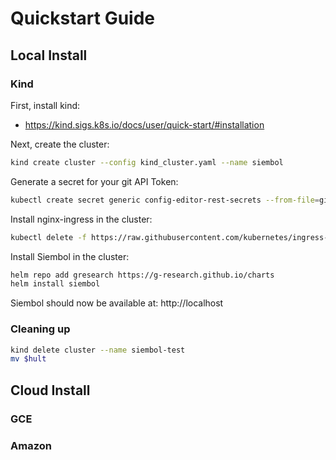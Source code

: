 # Quickstart Guide

## Local Install

### Kind

First, install kind:
* https://kind.sigs.k8s.io/docs/user/quick-start/#installation

Next, create the cluster:
```bash
kind create cluster --config kind_cluster.yaml --name siembol
```

Generate a secret for your git API Token:

```bash
kubectl create secret generic config-editor-rest-secrets --from-file=git
```

Install nginx-ingress in the cluster:

```bash
kubectl delete -f https://raw.githubusercontent.com/kubernetes/ingress-nginx/master/deploy/static/provider/kind/deploy.yaml
```

Install Siembol in the cluster:
```bash
helm repo add gresearch	https://g-research.github.io/charts
helm install siembol
```

Siembol should now be available at: http://localhost

### Cleaning up

```bash
kind delete cluster --name siembol-test
mv $hult

```

## Cloud Install

### GCE

### Amazon